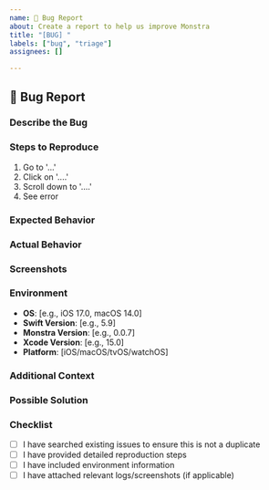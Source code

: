 ```yaml
---
name: 🐛 Bug Report
about: Create a report to help us improve Monstra
title: "[BUG] "
labels: ["bug", "triage"]
assignees: []

---
```


## 🐛 Bug Report

### Describe the Bug
<!-- A clear and concise description of what the bug is. -->

### Steps to Reproduce
<!-- Steps to reproduce the behavior: -->
1. Go to '...'
2. Click on '....'
3. Scroll down to '....'
4. See error

### Expected Behavior
<!-- A clear and concise description of what you expected to happen. -->

### Actual Behavior
<!-- What actually happened instead. -->

### Screenshots
<!-- If applicable, add screenshots to help explain your problem. -->

### Environment
- **OS**: [e.g., iOS 17.0, macOS 14.0]
- **Swift Version**: [e.g., 5.9]
- **Monstra Version**: [e.g., 0.0.7]
- **Xcode Version**: [e.g., 15.0]
- **Platform**: [iOS/macOS/tvOS/watchOS]

### Additional Context
<!-- Add any other context about the problem here. -->

### Possible Solution
<!-- Optional: If you have a suggestion for fixing the issue, describe it here. -->

### Checklist
- [ ] I have searched existing issues to ensure this is not a duplicate
- [ ] I have provided detailed reproduction steps
- [ ] I have included environment information
- [ ] I have attached relevant logs/screenshots (if applicable)
